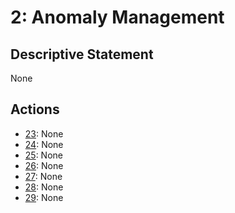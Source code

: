 # 2: Anomaly Management

## Descriptive Statement

None

## Actions

- [23](/components/actions/023.md): None
- [24](/components/actions/024.md): None
- [25](/components/actions/025.md): None
- [26](/components/actions/026.md): None
- [27](/components/actions/027.md): None
- [28](/components/actions/028.md): None
- [29](/components/actions/029.md): None


